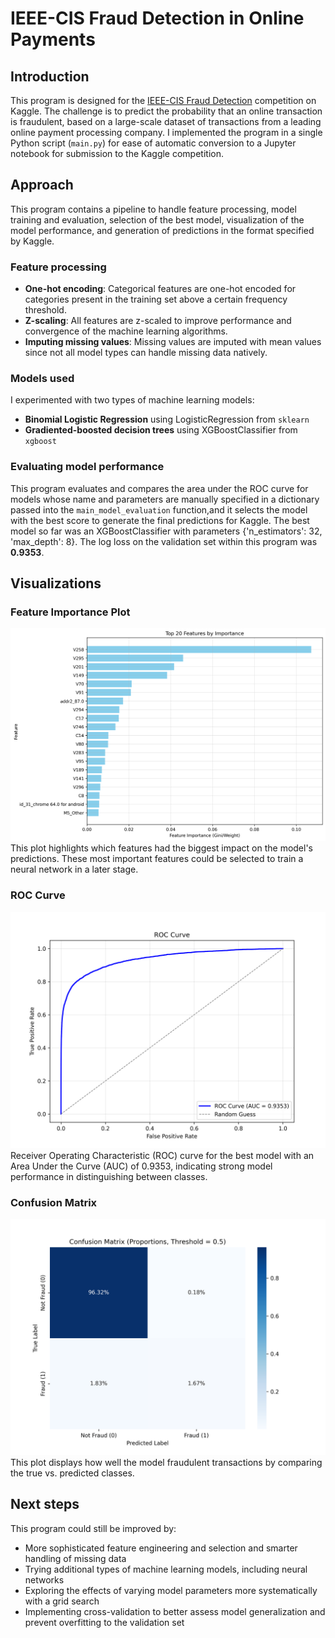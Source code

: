 # IEEE-CIS Fraud Detection in Online Payments

## Introduction
This program is designed for the
[IEEE-CIS Fraud Detection](https://www.kaggle.com/competitions/ieee-fraud-detection/) competition on Kaggle.
The challenge is to predict the probability that an online transaction is fraudulent, 
based on a large-scale dataset of transactions from a leading online payment processing company.
I implemented the program in a single Python script (`main.py`) for ease of automatic conversion to a 
Jupyter notebook for submission to the Kaggle competition.

## Approach
This program contains a pipeline to handle feature processing, model training and evaluation, selection 
of the best model, visualization of the model performance, and generation of predictions in the format specified 
by Kaggle.

### Feature processing
- **One-hot encoding**: Categorical features are one-hot encoded for categories present in the training set above a certain frequency threshold.
- **Z-scaling**: All features are z-scaled to improve performance and convergence of the machine learning algorithms.
- **Imputing missing values**: Missing values are imputed with mean values since not all model types can handle missing data natively.

### Models used
I experimented with two types of 
machine learning models:
- **Binomial Logistic 
  Regression** using 
  LogisticRegression from `sklearn` 
- **Gradiented-boosted decision 
  trees** using XGBoostClassifier from 
  `xgboost` 

### Evaluating model performance
This program evaluates and compares the area under the ROC curve for models whose name and parameters 
are manually specified in a dictionary passed into the `main_model_evaluation` function,and it selects the model 
with the best score to generate the final predictions for Kaggle.
The best model so far was an XGBoostClassifier with parameters {'n_estimators': 32, 'max_depth': 8}. 
The log loss on the validation set 
within this program
was **0.9353**.

## Visualizations

### Feature Importance Plot 

![Feature Importance](feature_importance.png)
This plot highlights which features had the biggest impact on the model's 
predictions. These most important features could be selected to train a neural network in a later stage.

### ROC Curve
![ROC Curve](roc_curve.png)
Receiver Operating Characteristic (ROC) curve for the best model with an Area Under the Curve (AUC) of 0.9353, 
indicating strong model performance in distinguishing between classes.

### Confusion Matrix
![Confusion Matrix](confusion_matrix.png)
This plot displays how well the model fraudulent transactions by comparing the true vs. predicted classes.

## Next steps
This program could still be improved by:
* More sophisticated feature engineering and selection and smarter handling of missing data
* Trying additional types of machine learning models, including neural networks
* Exploring the effects of varying model parameters more systematically with a grid search
* Implementing cross-validation to better assess model generalization and prevent overfitting to the validation set
